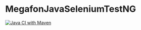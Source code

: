 # MegafonJavaSeleniumTestNG
[![Java CI with Maven](https://github.com/artemovdenis/MegafonJavaSeleniumTestNG/actions/workflows/build.yml/badge.svg)](https://github.com/artemovdenis/MegafonJavaSeleniumTestNG/actions/workflows/build.yml)